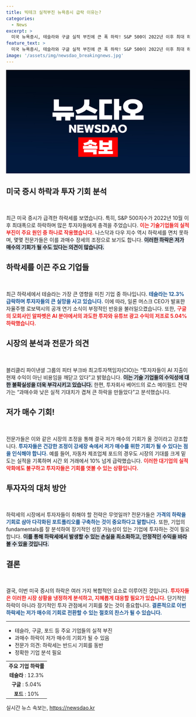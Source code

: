 ```yaml
---
title: 빅테크 실적부진 뉴욕증시 급락 이유는?
categories:
  - News
excerpt: >
  미국 뉴욕증시, 테슬라와 구글 실적 부진에 큰 폭 하락! S&P 500이 2022년 이후 최대 하락률을 기록하며 투자의 불확실성 커져. 과매수 장세 속 저가매수 기회도 제기되어! 클릭해서 더 알아보세요!
feature_text: >
  미국 뉴욕증시, 테슬라와 구글 실적 부진에 큰 폭 하락! S&P 500이 2022년 이후 최대 하락률을 기록하며 투자의 불확실성 커져. 과매수 장세 속 저가매수 기회도 제기되어! 클릭해서 더 알아보세요!
image: '/assets/img/newsdao_breakingnews.jpg'
---
```


<p><img src="/assets/img/newsdao_breakingnews.jpg" alt="bookingtag 속보" /></p>

<h2 data-ke-size="size26">미국 증시 하락과 투자 기회 분석</h2>

<p data-ke-size="size16">&nbsp;</p>

<p>최근 미국 증시가 급격한 하락세를 보였습니다. 특히, S&amp;P 500지수가 2022년 10월 이후 최대폭으로 하락하며 많은 투자자들에게 충격을 주었습니다. <b><span style="color: #ee2323;">이는 기술기업들의 실적 부진이 주요 원인 중 하나로 작용했습니다.</span></b> 나스닥과 다우 지수 역시 하락세를 면치 못하며, 몇몇 전문가들은 이를 과매수 장세의 조정으로 보기도 합니다. <b><span style="background-color: #21538527;">이러한 하락은 저가 매수의 기회가 될 수도 있다는 의견이 많습니다.</span></b></p>

<h2 data-ke-size="size26">하락세를 이끈 주요 기업들</h2>

<p data-ke-size="size16">&nbsp;</p>

<p>최근 하락세에서 테슬라는 가장 큰 영향을 미친 기업 중 하나입니다. <b><span style="color: #1a5490;">테슬라는 12.3% 급락하며 투자자들의 큰 실망을 사고 있습니다.</span></b> 이에 따라, 일론 머스크 CEO가 발표한 자율주행 로보택시의 공개 연기 소식이 부정적인 반응을 불러일으켰습니다. 또한, <b><span style="color: #ee2323;">구글의 모회사인 알파벳은 AI 분야에서의 과도한 투자와 유튜브 광고 수익의 저조로 5.04% 하락했습니다.</span></b></p>

<h2 data-ke-size="size26">시장의 분석과 전문가 의견</h2>

<p data-ke-size="size16">&nbsp;</p>

<p>블리클리 파이낸셜 그룹의 피터 부크바 최고투자책임자(CIO)는 “투자자들이 AI 지출이 현재 수익이 아닌 비용임을 깨닫고 있다”고 밝혔습니다. <b><span style="background-color: #21538527;">이는 기술 기업들의 수익성에 대한 불확실성을 더욱 부각시키고 있습니다.</span></b> 한편, 투자회사 베어드의 로스 메이필드 전략가는 “과매수와 낮은 실적 기대치가 겹쳐 큰 하락을 만들았다”고 분석했습니다. </p>

<h2 data-ke-size="size26">저가 매수 기회!</h2>

<p data-ke-size="size16">&nbsp;</p> 

<p>전문가들은 이와 같은 시장의 조정을 통해 결국 저가 매수의 기회가 올 것이라고 강조합니다. <b><span style="color: #1a5490;">투자자들은 건강한 조정이 강세장 속에서 저가 매수를 위한 기회가 될 수 있다는 점을 인식해야 합니다.</span></b> 예를 들어, 자동차 제조업체 포드의 경우도 시장의 기대를 크게 밑도는 실적을 기록하며 시간 외 거래에서 10% 넘게 급락했습니다. <b><span style="color: #ee2323;">이러한 대기업의 실적 악화에도 불구하고 투자자들은 기회를 엿볼 수 있는 상황입니다.</span></b></p>

<p data-ke-size="size16"></p>

<h2 data-ke-size="size26">투자자의 대처 방안</h2>

<p data-ke-size="size16">&nbsp;</p>

<p>하락세의 시장에서 투자자들이 취해야 할 전략은 무엇일까? 전문가들은 <b><span style="color: #1a5490;">가격의 하락을 기회로 삼아 다각화된 포트폴리오를 구축하는 것이 중요하다고 말합니다.</span></b> 또한, 기업의 fundamentals를 잘 분석하여 장기적인 성장 가능성이 있는 기업에 투자하는 것이 필요합니다. <b><span style="background-color: #21538527;">이를 통해 하락세에서 발생할 수 있는 손실을 최소화하고, 안정적인 수익을 바라볼 수 있을 것입니다.</span></b></p>

<h2 data-ke-size="size26">결론</h2>

<p data-ke-size="size16">&nbsp;</p>

<p>결국, 이번 미국 증시의 하락은 여러 가지 복합적인 요소로 이루어진 것입니다. <b><span style="color: #ee2323;">투자자들은 이러한 시장 상황을 냉정하게 분석하고, 지혜롭게 대응할 필요가 있습니다.</span></b> 단기적인 하락이 아니라 장기적인 투자 관점에서 기회를 찾는 것이 중요합니다. <b><span style="color: #1a5490;">결론적으로 이번 하락세는 저가 매수의 기회로 전환할 수 있는 절호의 찬스가 될 수 있습니다.</span></b></p>

<p data-ke-size="size16"></p>

<hr>

<ul>
    <li>테슬라, 구글, 포드 등 주요 기업들의 실적 부진</li>
    <li>과매수 하락이 저가 매수의 기회가 될 수 있음</li>
    <li>전문가 의견: 하락세는 반드시 기회를 동반</li>
    <li>정확한 기업 분석 필요</li>
</ul>

<p data-ke-size="size16"></p> 

<table style="width: 100%; border-collapse: collapse;">
    <tr>
        <td style="text-align: center; height: 17px;"><b>주요 기업 하락률</b></td>
    </tr>
    <tr>
        <td style="text-align: center; height: 17px;"><b>테슬라</b> : 12.3%</td>
    </tr>
    <tr>
        <td style="text-align: center; height: 17px;"><b>구글</b> : 5.04%</td>
    </tr>
    <tr>
        <td style="text-align: center; height: 17px;"><b>포드</b> : 10%</td>
    </tr>
</table>

<p data-ke-size="size16"></p> 
실시간 뉴스 속보는, <a href="https://newsdao.kr" rel="dofollow">https://newsdao.kr</a>


